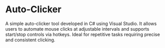 # Auto-Clicker
A simple auto-clicker tool developed in C# using Visual Studio. 
It allows users to automate mouse clicks at adjustable intervals and supports start/stop controls via hotkeys. 
Ideal for repetitive tasks requiring precise and consistent clicking.
